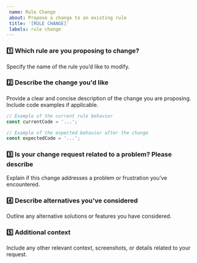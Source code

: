 ```yaml
---
 name: Rule Change  
 about: Propose a change to an existing rule  
 title: '[RULE CHANGE]'  
 labels: rule change  
---
```


<!-- ✨ Thanks for suggesting a rule change! ➡️ Please follow this template to ensure we understand your proposal clearly. -->

### 1️⃣ Which rule are you proposing to change?

Specify the name of the rule you’d like to modify.

### 2️⃣ Describe the change you'd like

Provide a clear and concise description of the change you are proposing. Include code examples if applicable.

```js
// Example of the current rule behavior
const currentCode = '...';

// Example of the expected behavior after the change
const expectedCode = '...';
```

### 3️⃣ Is your change request related to a problem? Please describe

Explain if this change addresses a problem or frustration you’ve encountered.

### 4️⃣ Describe alternatives you've considered

Outline any alternative solutions or features you have considered.

### 5️⃣ Additional context

Include any other relevant context, screenshots, or details related to your request.
